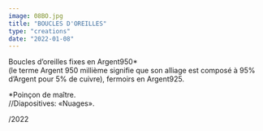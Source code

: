 ```yaml
---
image: 08BO.jpg
title: "BOUCLES D'OREILLES"
type: "creations"
date: "2022-01-08"
---
```


Boucles d’oreilles fixes en Argent950*  
 (le terme Argent 950 millième signifie que son alliage est composé à 95% d’Argent pour 5% de cuivre), fermoirs en Argent925.

*Poinçon de maître.  
//Diapositives: «Nuages».  

/2022
